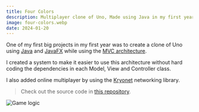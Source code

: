 ```yaml
---
title: Four Colors
description: Multiplayer clone of Uno, Made using Java in my first year at KdG
image: four-colors.webp
date: 2024-01-20
---
```


One of my first big projects in my first year was to create a clone of Uno using [Java](https://www.java.com/en) and [JavaFX](https://openjfx.io) while using the [MVC architecture](https://www.geeksforgeeks.org/system-design/mvc-architecture-system-design).

I created a system to make it easier to use this architecture without hard coding the dependencies in each Model, View and Controller class.

I also added online multiplayer by using the [Kryonet](https://github.com/EsotericSoftware/kryonet) networking library.

> Check out the source code in [this repository](https://github.com/niceduckdev/four-colors).

![Game logic](/images/projects/four-colors.webp)
